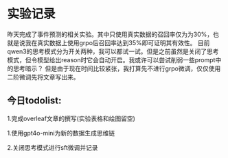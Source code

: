 # 实验记录
昨天完成了事件预测的相关实验。其中只使用真实数据的召回率仅为为30%，也就是说我在真实数据上使用grpo后召回率达到35%即可证明其有效性。
目前qwen3的思考模式分为开关两种，我可以都试一试。但是之前虽然是关闭了思考模式，但令模型给出reason时它会自动开启。我或许可以尝试削弱一些prompt中的思考暗示？
但是由于现在时间比较紧张，我打算先不进行grpo微调，仅仅使用二阶微调先将文章写出来。
## 今日todolist:
1.完成overleaf文章的撰写(实验表格和绘图留空)

1.使用gpt4o-mini为新的数据生成思维链

2.关闭思考模式进行sft微调并记录
